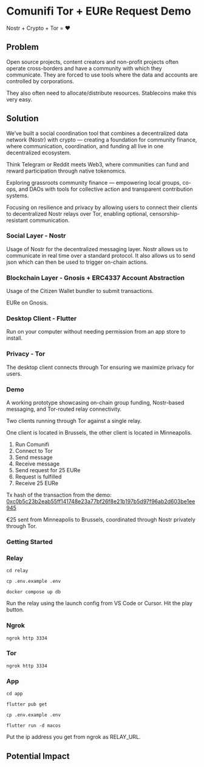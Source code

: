# Comunifi Tor + EURe Request Demo

Nostr + Crypto + Tor = ❤️

## Problem

Open source projects, content creators and non-profit projects often operate cross-borders and have a community with which they communicate. They are forced to use tools where the data and accounts are controlled by corporations. 

They also often need to allocate/distribute resources. Stablecoins make this very easy.

## Solution

We’ve built a social coordination tool that combines a decentralized data network (Nostr) with crypto — creating a foundation for community finance, where communication, coordination, and funding all live in one decentralized ecosystem.

Think Telegram or Reddit meets Web3, where communities can fund and reward participation through native tokenomics.

Exploring grassroots community finance — empowering local groups, co-ops, and DAOs with tools for collective action and transparent contribution systems.

Focusing on resilience and privacy by allowing users to connect their clients to decentralized Nostr relays over Tor, enabling optional, censorship-resistant communication.

### Social Layer - Nostr

Usage of Nostr for the decentralized messaging layer. Nostr allows us to communicate in real time over a standard protocol. It also allows us to send json which can then be used to trigger on-chain actions.

### Blockchain Layer - Gnosis + ERC4337 Account Abstraction

Usage of the Citizen Wallet bundler to submit transactions.

EURe on Gnosis.

### Desktop Client - Flutter

Run on your computer without needing permission from an app store to install.

### Privacy - Tor

The desktop client connects through Tor ensuring we maximize privacy for users.

### Demo

A working prototype showcasing on-chain group funding, Nostr-based messaging, and Tor-routed relay connectivity.

Two clients running through Tor against a single relay.

One client is located in Brussels, the other client is located in Minneapolis.

1. Run Comunifi
2. Connect to Tor
3. Send message
4. Receive message
5. Send request for 25 EURe
6. Request is fulfilled
7. Receive 25 EURe


Tx hash of the transaction from the demo: [0xc0b5c23b2eab55ff141748e23a77bf26f8e21b197b5d97f96ab2d603be1ee945](https://gnosisscan.io/tx/0xc0b5c23b2eab55ff141748e23a77bf26f8e21b197b5d97f96ab2d603be1ee945)

€25 sent from Minneapolis to Brussels, coordinated through Nostr privately through Tor.

### Getting Started

### Relay
```
cd relay

cp .env.example .env

docker compose up db
```

Run the relay using the launch config from VS Code or Cursor. Hit the play button.

### Ngrok

```
ngrok http 3334
```

### Tor

```
ngrok http 3334
```

### App
```
cd app

flutter pub get

cp .env.example .env

flutter run -d macos
```


Put the ip address you get from ngrok as RELAY_URL.

## Potential Impact










